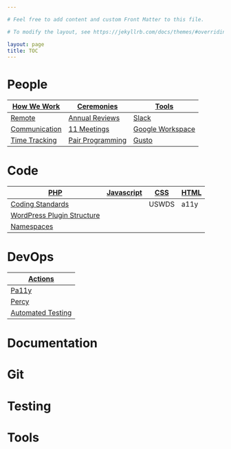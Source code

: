```yaml
---

# Feel free to add content and custom Front Matter to this file.

# To modify the layout, see https://jekyllrb.com/docs/themes/#overriding-theme-defaults

layout: page
title: TOC
---
```


# People

| [How We Work](people#how-we-work) | [Ceremonies](people#ceremonies) | [Tools](people#tools) |
|-----------------------------------|---------------------------------|-----------------------|
| [Remote](people#remote)| [Annual Reviews](people#annual-reviews) | [Slack](people#slack) |
| [Communication](people#communication) | [11 Meetings](people#1-1-meetings) | [Google Workspace](people#google-workspace) |
| [Time Tracking](people#time-tracking) | [Pair Programming](people#pair-programming) | [Gusto](people#gusto) |


# Code

<!-- Disable word wrap to see how spacing works on tables -->

| [PHP](code#php)                                               | [Javascript](code#javascript) | [CSS](code#css) | [HTML](code#html) |
|---------------------------------------------------------------|-------------------------------|-----------------|-------------------|
| [Coding Standards](code#coding-standards)                     |                               | USWDS           | a11y              |
| [WordPress Plugin Structure](code#wordpress-plugin-structure) |                               |                 |                   |
| [Namespaces](code#namespaces)                                 |                               |                 |                   |


# DevOps

| [Actions](devops#actions) |
|---------------------------|
| [Pa11y](devops#pa11y) |
| [Percy](devops#percy) |
| [Automated Testing](devops#automated-testing) |

# Documentation

# Git

# Testing

# Tools
